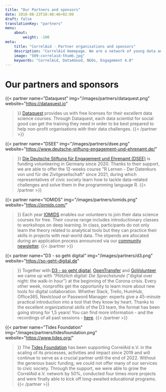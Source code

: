 ```yaml
---
title: "Our Partners and sponsors"
date: 2018-08-23T10:48:46+02:00
draft: false
translationKey: "partners"
menu: 
    about:
        weight: -100
meta:
    title: "CorrelAid - Partner organisations and sponsors"
    description: "CorrelAid Homepage. We are a network of young data analysts that wants to change the world with a more inclusive, integrated and innovative approach to data analysis."
    image: "509-correlaid-thumb.jpg"
    keywords: "CorrelAid, Data4Good, NGOs, Engagement 4.0"
---
```



# Our partners and sponsors

{{< partner 
    name="Dataquest"
    img="/images/partners/dataquest.png"
    website="https://dataquest.io"
>}}
[Dataquest](https://dataquest.io) provides us with free licenses for their excellent data science courses. Through Dataquest, each data scientist for social good can get the training they need in order to be best prepared to help non-profit organisations with their data challenges. 
{{< /partner >}}

{{< partner 
    name="DSEE"
    img="/images/partners/dsee.png"
    website="https://www.deutsche-stiftung-engagement-und-ehrenamt.de/"
>}}
[Die Deutsche Stiftung für Engagement und Ehrenamt (DSEE)](https://www.deutsche-stiftung-engagement-und-ehrenamt.de/) is funding volunteering in Germany since 2020. Thanks to their support, we are able to offer the 12-weeks course "R Lernen - Der Datenkurs von und für die Zivilgesellschaft" since 2021, during which representatives of civic society learn how to tackle data-related challenges and solve them in the programming language R.
{{< /partner >}}

{{< partner 
    name="IOMIDS"
    img="/images/partners/iomids.png"
    website="https://iomids.com/"
>}}
Each year [IOMIDS](https://iomids.com/) enables our volunteers to join their data science courses for free. Their course range includes introductionary classes to workshops on deep learning. In class, participants do not only learn the theory related to analytical tools but they can practice their skills in projects with real-world data. The stipends are allocated during an application process announced via our [community newsletter](https://correlaid.us12.list-manage.com/subscribe?u=b294bf2834adf5d89bdd2dd5a&id=915f3f3eff).
{{< /partner >}}

{{< partner 
    name="D3 - so geht digital"
    img="/images/partners/d3.png"
    website="https://so-geht-digital.de"
>}}
Together with [D3 - so geht digital](https://so-geht-digital.de), [OpenTransfer](https://opentransfer.de/) and [GoVolunteer](https://govolunteer.com) we came up with *"Plötzlich digital: Die Sprechstunde* ("digital over night: the walk-in hour") at the beginning of the Corona crisis. Every other week, nonprofits get the opportunity to learn more about new tools for digital collaboration. Whether Slack, Trello, HumHub, Office365, Nextcloud or Password Manager: experts give a 45-minute practical introduction into a tool that they know by heart. Thanks to the excellent organizational skills of the D3 team, the format has been going strong for 1,5 years! You can find more information - and the recordings of all past sessions - [here](https://so-geht-digital.de/ploetzlich-digital-die-sprechstunde/).
{{< /partner >}}

{{< partner 
    name="Tides Foundation"
    img="/images/partners/tidesfoundation.png"
    website="https://www.tides.org/"
>}}
The [Tides Foundation](https://www.tides.org/) has been supporting CorrelAid e.V. in the scaling of its processes, activities and impact since 2019 and will continue to serve as a crucial partner until the end of 2022. Without the generous basic funding, we could not offer many of our services to civic society. Through the support, we were able to grow the CorrelAid e.V. network by 50%, conducted four times more projects and were finally able to kick off long-awaited educational programs.
{{< /partner >}}
